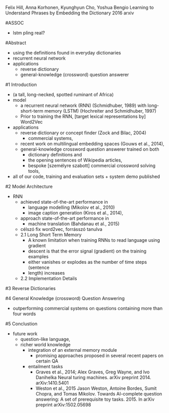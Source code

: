 Felix Hill, Anna Korhonen, Kyunghyun Cho, Yoshua Bengio
Learning to Understand Phrases by Embedding the Dictionary
2016 arxiv

#ASSOC

* lstm pling real?

#Abstract

* using the definitions found in everyday dictionaries
* recurrent neural network
* applications
  * reverse dictionary
  * general-knowledge (crossword) question answerer

#1 Introduction

* (a tall, long-necked, spotted ruminant of Africa)
* model
  * a recurrent neural network (RNN) (Schmidhuber, 1989) with
    long-short-term memory (LSTM) (Hochreiter and Schmidhuber, 1997)
  * Prior to training the RNN, [target lexical representations by] Word2Vec
* applications
  * reverse dictionary or concept finder (Zock and Bilac, 2004)
    * commercial systems,
  * recent work on multilingual embedding spaces (Gouws et al., 2014),
  * general-knowledge crossword question answerer trained on both
    * dictionary definitions and
    * the opening sentences of Wikipedia articles,
    * bespoke [személyre szabott] commercial crossword solving tools,
* all of our code, training and evaluation sets + system demo published

#2 Model Architecture

* RNN
  * achieved state-of-the-art performance in
    * language modelling (Mikolov et al., 2010)
    * image caption generation (Kiros et al., 2014),
  * approach state-of-the-art performance in
    * machine translation (Bahdanau et al., 2015)
  * célszó fix word2vec, forrásszó tanulva
  * 2.1 Long Short Term Memory
    * A known limitation when training RNNs to read language using gradient
    * descent is that the error signal (gradient) on the training examples
    * either vanishes or explodes as the number of time steps (sentence
    * length) increases
  * 2.2 Implementation Details

#3 Reverse Dictionaries

#4 General Knowledge (crossword) Question Answering

* outperforming commercial systems on questions containing more than four words

#5 Conclustion

* future work
  * question-like language,
  * richer world knowledge
    * integration of an external memory module
      * promising approaches proposed in several recent papers on certain QA 
    * entailment tasks
      * Graves et al., 2014;
         Alex Graves, Greg Wayne, and Ivo Danihelka
         Neural turing machines. arXiv preprint
         2014.  arXiv:1410.5401
      * Weston et al., 2015
         Jason Weston, Antoine Bordes, Sumit Chopra, and Tomas Mikolov. 
         Towards AI-complete question answering: 
           A set of prerequisite toy tasks. 
         2015.  In arXiv preprint arXiv:1502.05698
